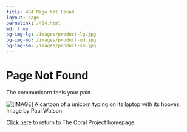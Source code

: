 ```yaml
---
title: 404 Page Not Found
layout: page
permalink: /404.html
md: true
bg-img-lg: /images/product-lg.jpg
bg-img-md: /images/product-md.jpg
bg-img-sm: /images/product-sm.jpg
---
```

# Page Not Found

The communicorn feels your pain.

<img src="/images/communicorn.jpg" title="[IMAGE] A cartoon of a unicorn typing on its laptop with its hooves. Image by Paul Watson." class="w-100 pb4">

[Click here](https://coralproject.net) to return to The Coral Project homepage.

